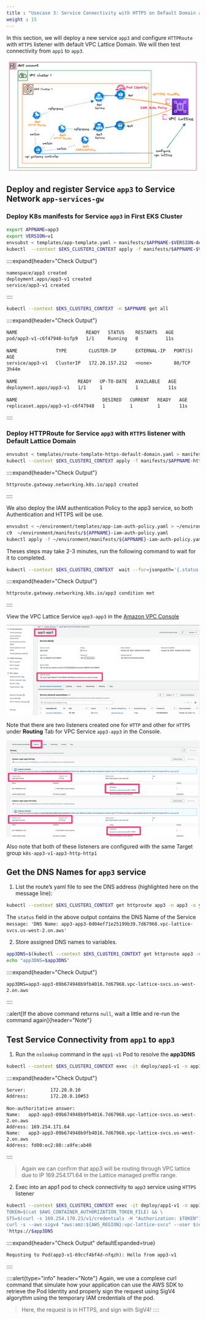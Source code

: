 ```yaml
---
title : "Usecase 3: Service Connectivity with HTTPS on Default Domain and IAM Auth Access Controls"
weight : 15
---
```


In this section, we will deploy a new service `app3` and configure `HTTPRoute` with `HTTPS` listener with default VPC Lattice Domain. We will then test connectivity from `app1` to `app3`.

![](/static/images/6-network-security/2-vpc-lattice-service-access/lattice-usecase3.png)

## Deploy and register Service `app3` to Service Network `app-services-gw`

### Deploy K8s manifests for Service `app3` in First EKS Cluster

```bash
export APPNAME=app3
export VERSION=v1
envsubst < templates/app-template.yaml > manifests/$APPNAME-$VERSION-deploy.yaml
kubectl  --context $EKS_CLUSTER1_CONTEXT apply -f manifests/$APPNAME-$VERSION-deploy.yaml
```

::::expand{header="Check Output"}
```
namespace/app3 created
deployment.apps/app3-v1 created
service/app3-v1 created
```
::::


```bash
kubectl --context $EKS_CLUSTER1_CONTEXT -n $APPNAME get all
```

::::expand{header="Check Output"}
```
NAME                         READY   STATUS    RESTARTS   AGE
pod/app3-v1-c6f47948-bsfp9   1/1     Running   0          11s

NAME              TYPE        CLUSTER-IP       EXTERNAL-IP   PORT(S)   AGE
service/app3-v1   ClusterIP   172.20.157.212   <none>        80/TCP    3h44m

NAME                      READY   UP-TO-DATE   AVAILABLE   AGE
deployment.apps/app3-v1   1/1     1            1           11s

NAME                               DESIRED   CURRENT   READY   AGE
replicaset.apps/app3-v1-c6f47948   1         1         1       11s
```
::::

### Deploy HTTPRoute for Service `app3` with `HTTPS` listener with Default Lattice Domain

```bash
envsubst < templates/route-template-https-default-domain.yaml > manifests/$APPNAME-https-default-domain.yaml
kubectl --context $EKS_CLUSTER1_CONTEXT apply -f manifests/$APPNAME-https-default-domain.yaml
```

::::expand{header="Check Output"}
```
httproute.gateway.networking.k8s.io/app3 created
```
::::

We also deploy the IAM authentication Policy to the app3 service, so both Authentication and HTTPS will be use.

```bash
envsubst < ~/environment/templates/app-iam-auth-policy.yaml > ~/environment/manifests/${APPNAME}-iam-auth-policy.yaml
c9  ~/environment/manifests/${APPNAME}-iam-auth-policy.yaml
kubectl apply -f ~/environment/manifests/${APPNAME}-iam-auth-policy.yaml
```

Theses steps may take 2-3 minutes, run the following command to wait for it to completed.

```bash
kubectl --context $EKS_CLUSTER1_CONTEXT  wait --for=jsonpath='{.status.parents[-1:].conditions[-1:].reason}'=ResolvedRefs httproute/$APPNAME -n $APPNAME
```

::::expand{header="Check Output"}
```
httproute.gateway.networking.k8s.io/app3 condition met
```
::::


View the VPC Lattice Service `app3-app3` in the [Amazon VPC Console](https://us-west-2.console.aws.amazon.com/vpc/home?region=us-west-2#Services:)

![app3-service.png](/static/images/6-network-security/2-vpc-lattice-service-access/app3-service.png)


Note that there are two listeners created one for `HTTP` and other for `HTTPS` under **Routing** Tab for VPC Service `app3-app3` in the Console.

![app3-routes.png](/static/images/6-network-security/2-vpc-lattice-service-access/app3-routes.png)

Also note that both of these listeners are configured with the same Target group `k8s-app3-v1-app3-http-http1`

## Get the DNS Names for `app3` service

1. List the route’s yaml file to see the DNS address (highlighted here on the message line): 

```bash
kubectl --context $EKS_CLUSTER1_CONTEXT get httproute app3 -n app3 -o yaml
```

The `status` field in the above output contains the DNS Name of the Service `message: 'DNS Name: app3-app3-0d04ef71e25199b39.7d67968.vpc-lattice-svcs.us-west-2.on.aws'`

2. Store assigned DNS names to variables.

```bash
app3DNS=$(kubectl --context $EKS_CLUSTER1_CONTEXT get httproute app3 -n app3 -o json | jq -r '.metadata.annotations."application-networking.k8s.aws/lattice-assigned-domain-name"')
echo "app3DNS=$app3DNS"
```

::::expand{header="Check Output"}
```
app3DNS=app3-app3-09b674948b9fb4016.7d67968.vpc-lattice-svcs.us-west-2.on.aws
```
::::

::alert[If the above command returns `null`, wait a little and re-run the command again]{header="Note"}

## Test Service Connectivity from `app1` to `app3` 

1. Run the `nslookup` command in the `app1-v1` Pod to resolve the **app3DNS**

```bash
kubectl --context $EKS_CLUSTER1_CONTEXT exec -it deploy/app1-v1 -n app1 -c app1-v1 -- nslookup $app3DNS
```

::::expand{header="Check Output"}
```
Server:         172.20.0.10
Address:        172.20.0.10#53

Non-authoritative answer:
Name:   app3-app3-09b674948b9fb4016.7d67968.vpc-lattice-svcs.us-west-2.on.aws
Address: 169.254.171.64
Name:   app3-app3-09b674948b9fb4016.7d67968.vpc-lattice-svcs.us-west-2.on.aws
Address: fd00:ec2:80::a9fe:ab40
```
::::

> Again we can confirm that app3 will be routing through VPC lattice due to IP 169.254.171.64 in the Lattice managed preffix range.

2. Exec into an app1 pod to check connectivity to `app3` service using `HTTPS` listener

```bash
kubectl --context $EKS_CLUSTER1_CONTEXT exec -it deploy/app1-v1 -n app1 -c app1-v1 -- /bin/bash -c '\
TOKEN=$(cat $AWS_CONTAINER_AUTHORIZATION_TOKEN_FILE) && \
STS=$(curl -s 169.254.170.23/v1/credentials -H "Authorization: $TOKEN") && \
curl -s --aws-sigv4 "aws:amz:${AWS_REGION}:vpc-lattice-svcs" --user $(echo $STS | jq ".AccessKeyId" -r):$(echo $STS | jq ".SecretAccessKey" -r) -H "x-amz-content-sha256: UNSIGNED-PAYLOAD" -H "x-amz-security-token: $(echo $STS | jq ".Token" -r)" \
'https://$app3DNS
```

::::expand{header="Check Output" defaultExpanded=true}
```
Requsting to Pod(app3-v1-69ccf4bf4d-nfqzh): Hello from app3-v1
```
::::

::::alert{type="info" header="Note"}
Again, we use a complexe curl command that simulate how your application can use the AWS SDK to retrieve the Pod Identity and properly sign the request using SigV4 algorythm using the temporary IAM credentials of the pod.

> Here, the request is in HTTPS, and sign with SigV4!
::::

